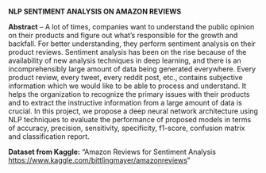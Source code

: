 **NLP SENTIMENT ANALYSIS ON AMAZON REVIEWS**

**Abstract** – A lot of times, companies want to understand the public opinion on their products and figure out what’s responsible for the growth and backfall. For better understanding, they perform sentiment analysis on their product reviews. Sentiment analysis has been on the rise because of the availability of new analysis techniques in deep learning, and there is an incomprehensibly large amount of data being generated everywhere. Every product review, every tweet, every reddit post, etc., contains subjective information which we would like to be able to process and understand. It helps the organization to recognize the primary issues with their products and to extract the instructive information from a large amount of data is crucial. In this project, we propose a deep neural network architecture using NLP techniques to evaluate the performance of proposed models in terms of accuracy, precision, sensitivity, specificity, f1-score, confusion matrix and classification report.  

**Dataset from Kaggle:** “Amazon Reviews for Sentiment Analysis https://www.kaggle.com/bittlingmayer/amazonreviews"

